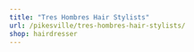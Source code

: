 ```yaml
---
title: "Tres Hombres Hair Stylists"
url: /pikesville/tres-hombres-hair-stylists/
shop: hairdresser
---
```

